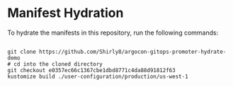 
# Manifest Hydration

To hydrate the manifests in this repository, run the following commands:

```shell

git clone https://github.com/Shirly8/argocon-gitops-promoter-hydrate-demo
# cd into the cloned directory
git checkout e0357ec66c1367cbe1dbd8771c4da88d91812f63
kustomize build ./user-configuration/production/us-west-1
```